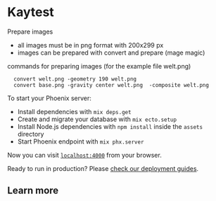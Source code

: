 # Kaytest

Prepare images 
  * all images must be in png format with 200x299 px 
  * images can be prepared with convert and prepare (mage magic)

commands for preparing images (for the example file welt.png)
```
  convert welt.png -geometry 190 welt.png
  convert base.png -gravity center welt.png  -composite welt.png
```

To start your Phoenix server:

  * Install dependencies with `mix deps.get`
  * Create and migrate your database with `mix ecto.setup`
  * Install Node.js dependencies with `npm install` inside the `assets` directory
  * Start Phoenix endpoint with `mix phx.server`

Now you can visit [`localhost:4000`](http://localhost:4004) from your browser.

Ready to run in production? Please [check our deployment guides](https://hexdocs.pm/phoenix/deployment.html).

## Learn more

